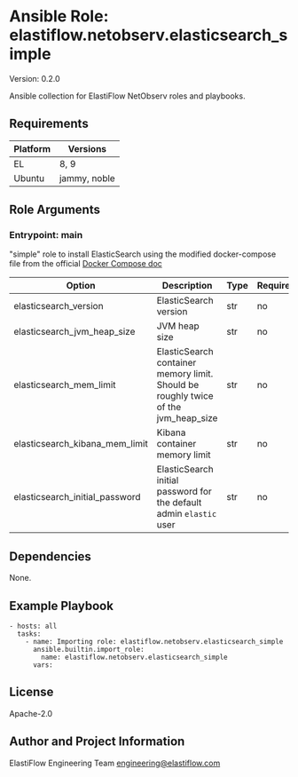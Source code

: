 <!-- BEGIN_ANSIBLE_DOCS -->
# Ansible Role: elastiflow.netobserv.elasticsearch_simple
Version: 0.2.0

Ansible collection for ElastiFlow NetObserv roles and playbooks.


## Requirements

| Platform | Versions |
| -------- | -------- |
| EL | 8, 9 |
| Ubuntu | jammy, noble |

## Role Arguments


### Entrypoint: main

"simple" role to install ElasticSearch using the modified docker-compose file from the official [Docker Compose doc](https://github.com/elastic/elasticsearch/blob/main/docs/reference/setup/install/docker/docker-compose.yml)


|Option|Description|Type|Required|Default|
|---|---|---|---|---|
| elasticsearch_version | ElasticSearch version | str | no | `9.1.2` |
| elasticsearch_jvm_heap_size | JVM heap size | str | no | `5g` |
| elasticsearch_mem_limit | ElasticSearch container memory limit. Should be roughly twice of the jvm_heap_size | str | no | `10g` |
| elasticsearch_kibana_mem_limit | Kibana container memory limit | str | no | `1g` |
| elasticsearch_initial_password | ElasticSearch initial password for the default admin `elastic` user | str | no | `Strong1pass!` |



## Dependencies
None.

## Example Playbook

```
- hosts: all
  tasks:
    - name: Importing role: elastiflow.netobserv.elasticsearch_simple
      ansible.builtin.import_role:
        name: elastiflow.netobserv.elasticsearch_simple
      vars:
```

## License

Apache-2.0

## Author and Project Information
ElastiFlow Engineering Team <engineering@elastiflow.com>

<!-- END_ANSIBLE_DOCS -->

